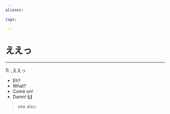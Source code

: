 ```yaml
---
aliases:
    
tags:
    
---
```


# ええっ
---
1).
,ええっ

- Eh?
- What?
- Come on!
- Damn!
**(;)**
> see also: 
            